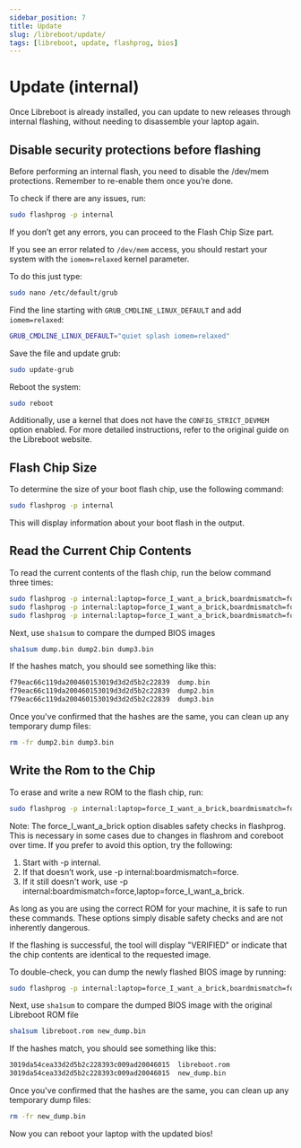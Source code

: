```yaml
---
sidebar_position: 7
title: Update
slug: /libreboot/update/
tags: [libreboot, update, flashprog, bios]
---
```


# Update (internal)

Once Libreboot is already installed, you can update to new releases through internal flashing, without needing to disassemble your laptop again.


## Disable security protections before flashing

Before performing an internal flash, you need to disable the /dev/mem protections. Remember to re-enable them once you’re done.

To check if there are any issues, run:

```bash
sudo flashprog -p internal
```

If you don’t get any errors, you can proceed to the Flash Chip Size part.

If you see an error related to `/dev/mem` access, you should restart your system with the `iomem=relaxed` kernel parameter.

To do this just type:

```bash
sudo nano /etc/default/grub
```

Find the line starting with `GRUB_CMDLINE_LINUX_DEFAULT` and add `iomem=relaxed`:

```bash
GRUB_CMDLINE_LINUX_DEFAULT="quiet splash iomem=relaxed"
```

Save the file and update grub:

```bash
sudo update-grub
```

Reboot the system:

```bash
sudo reboot
```

Additionally, use a kernel that does not have the `CONFIG_STRICT_DEVMEM` option enabled. For more detailed instructions, refer to the original guide on the Libreboot website.


## Flash Chip Size

To determine the size of your boot flash chip, use the following command:

```bash
sudo flashprog -p internal
```

This will display information about your boot flash in the output.


## Read the Current Chip Contents

To read the current contents of the flash chip, run the below command three times:

```bash
sudo flashprog -p internal:laptop=force_I_want_a_brick,boardmismatch=force -r dump.bin
sudo flashprog -p internal:laptop=force_I_want_a_brick,boardmismatch=force -r dump2.bin
sudo flashprog -p internal:laptop=force_I_want_a_brick,boardmismatch=force -r dump3.bin
```

Next, use `sha1sum` to compare the dumped BIOS images

```bash
sha1sum dump.bin dump2.bin dump3.bin
```

If the hashes match, you should see something like this:

```bash
f79eac66c119da200460153019d3d2d5b2c22839  dump.bin
f79eac66c119da200460153019d3d2d5b2c22839  dump2.bin
f79eac66c119da200460153019d3d2d5b2c22839  dump3.bin
```

Once you've confirmed that the hashes are the same, you can clean up any temporary dump files:

```bash
rm -fr dump2.bin dump3.bin
```

## Write the Rom to the Chip

To erase and write a new ROM to the flash chip, run:

```bash
sudo flashprog -p internal:laptop=force_I_want_a_brick,boardmismatch=force -w libreboot.rom
```

Note: The force_I_want_a_brick option disables safety checks in flashprog. This is necessary in some cases due to changes in flashrom and coreboot over time. If you prefer to avoid this option, try the following:

1. Start with -p internal.
2. If that doesn’t work, use -p internal:boardmismatch=force.
3. If it still doesn't work, use -p internal:boardmismatch=force,laptop=force_I_want_a_brick.

As long as you are using the correct ROM for your machine, it is safe to run these commands. These options simply disable safety checks and are not inherently dangerous.

If the flashing is successful, the tool will display "VERIFIED" or indicate that the chip contents are identical to the requested image.

To double-check, you can dump the newly flashed BIOS image by running:

```bash
sudo flashprog -p internal:laptop=force_I_want_a_brick,boardmismatch=force -r new_dump.bin
```

Next, use `sha1sum` to compare the dumped BIOS image with the original Libreboot ROM file

```bash
sha1sum libreboot.rom new_dump.bin
```

If the hashes match, you should see something like this:

```bash
3019da54cea33d2d5b2c228393c009ad20046015  libreboot.rom
3019da54cea33d2d5b2c228393c009ad20046015  new_dump.bin
```

Once you've confirmed that the hashes are the same, you can clean up any temporary dump files:

```bash
rm -fr new_dump.bin
```

Now you can reboot your laptop with the updated bios!